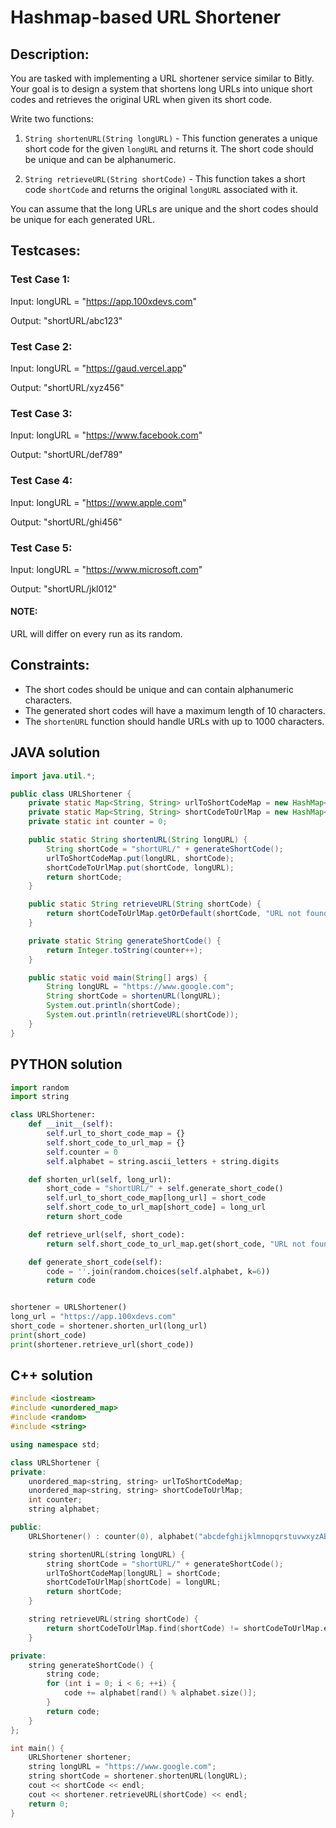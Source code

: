 
# Hashmap-based URL Shortener
## Description:

You are tasked with implementing a URL shortener service similar to Bitly. Your goal is to design a system that shortens long URLs into unique short codes and retrieves the original URL when given its short code.

Write two functions:

1.  `String shortenURL(String longURL)` - This function generates a unique short code for the given `longURL` and returns it. The short code should be unique and can be alphanumeric.
    
2.  `String retrieveURL(String shortCode)` - This function takes a short code `shortCode` and returns the original `longURL` associated with it.
    
You can assume that the long URLs are unique and the short codes should be unique for each generated URL.

## Testcases:
### Test Case 1:

Input: longURL = "https://app.100xdevs.com" 

Output: "shortURL/abc123"

### Test Case 2:

Input: longURL = "https://gaud.vercel.app" 

Output: "shortURL/xyz456"

### Test Case 3:

Input: longURL = "https://www.facebook.com" 

Output: "shortURL/def789"

### Test Case 4:

Input: longURL = "https://www.apple.com" 

Output: "shortURL/ghi456"

### Test Case 5:

Input: longURL = "https://www.microsoft.com" 

Output: "shortURL/jkl012"


#### NOTE:
URL will differ on every run as its random.

## Constraints:

-   The short codes should be unique and can contain alphanumeric characters.
-   The generated short codes will have a maximum length of 10 characters.
-   The `shortenURL` function should handle URLs with up to 1000 characters.

## JAVA solution

```java
import java.util.*;

public class URLShortener {
    private static Map<String, String> urlToShortCodeMap = new HashMap<>();
    private static Map<String, String> shortCodeToUrlMap = new HashMap<>();
    private static int counter = 0;

    public static String shortenURL(String longURL) {
        String shortCode = "shortURL/" + generateShortCode();
        urlToShortCodeMap.put(longURL, shortCode);
        shortCodeToUrlMap.put(shortCode, longURL);
        return shortCode;
    }

    public static String retrieveURL(String shortCode) {
        return shortCodeToUrlMap.getOrDefault(shortCode, "URL not found.");
    }

    private static String generateShortCode() {
        return Integer.toString(counter++);
    }

    public static void main(String[] args) {
        String longURL = "https://www.google.com";
        String shortCode = shortenURL(longURL);
        System.out.println(shortCode);
        System.out.println(retrieveURL(shortCode));
    }
}
```

## PYTHON solution

```python
import random
import string

class URLShortener:
    def __init__(self):
        self.url_to_short_code_map = {}
        self.short_code_to_url_map = {}
        self.counter = 0
        self.alphabet = string.ascii_letters + string.digits

    def shorten_url(self, long_url):
        short_code = "shortURL/" + self.generate_short_code()
        self.url_to_short_code_map[long_url] = short_code
        self.short_code_to_url_map[short_code] = long_url
        return short_code

    def retrieve_url(self, short_code):
        return self.short_code_to_url_map.get(short_code, "URL not found.")

    def generate_short_code(self):
        code = ''.join(random.choices(self.alphabet, k=6))
        return code


shortener = URLShortener()
long_url = "https://app.100xdevs.com"
short_code = shortener.shorten_url(long_url)
print(short_code)
print(shortener.retrieve_url(short_code))
```

## C++ solution

```cpp
#include <iostream>
#include <unordered_map>
#include <random>
#include <string>

using namespace std;

class URLShortener {
private:
    unordered_map<string, string> urlToShortCodeMap;
    unordered_map<string, string> shortCodeToUrlMap;
    int counter;
    string alphabet;

public:
    URLShortener() : counter(0), alphabet("abcdefghijklmnopqrstuvwxyzABCDEFGHIJKLMNOPQRSTUVWXYZ0123456789") {}

    string shortenURL(string longURL) {
        string shortCode = "shortURL/" + generateShortCode();
        urlToShortCodeMap[longURL] = shortCode;
        shortCodeToUrlMap[shortCode] = longURL;
        return shortCode;
    }

    string retrieveURL(string shortCode) {
        return shortCodeToUrlMap.find(shortCode) != shortCodeToUrlMap.end() ? shortCodeToUrlMap[shortCode] : "URL not found.";
    }

private:
    string generateShortCode() {
        string code;
        for (int i = 0; i < 6; ++i) {
            code += alphabet[rand() % alphabet.size()];
        }
        return code;
    }
};

int main() {
    URLShortener shortener;
    string longURL = "https://www.google.com";
    string shortCode = shortener.shortenURL(longURL);
    cout << shortCode << endl;
    cout << shortener.retrieveURL(shortCode) << endl;
    return 0;
}
```

